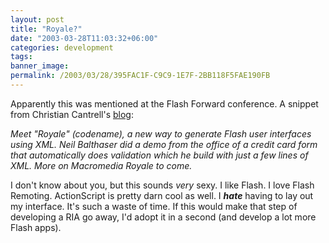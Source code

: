 ```yaml
---
layout: post
title: "Royale?"
date: "2003-03-28T11:03:32+06:00"
categories: development 
tags: 
banner_image: 
permalink: /2003/03/28/395FAC1F-C9C9-1E7F-2BB118F5FAE190FB
---
```


Apparently this was mentioned at the Flash Forward conference. A snippet from Christian Cantrell's <a href="http://markme.com/cantrell/weblog/index.cfm">blog</a>:

<i>
Meet "Royale" (codename), a new way to generate Flash user interfaces using XML. Neil Balthaser did a demo from the office of a credit card form that automatically does validation which he build with just a few lines of XML. More on Macromedia Royale to come.
</i>

I don't know about you, but this sounds <i>very</i> sexy. I like Flash. I love Flash Remoting. ActionScript is pretty darn cool as well. I <b><i>hate</i></b> having to lay out my interface. It's such a waste of time. If this would make that step of developing a RIA go away, I'd adopt it in a second (and develop a lot more Flash apps).